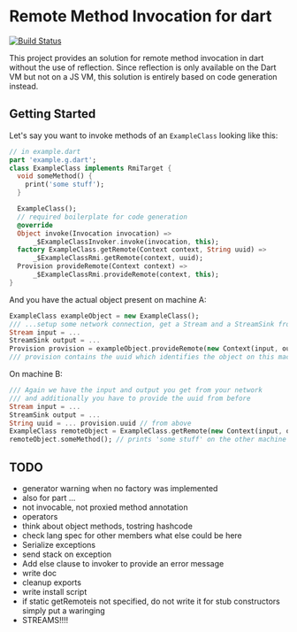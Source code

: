 # Remote Method Invocation for dart
[![Build Status](https://travis-ci.org/MatzeS/dart_rmi.svg?branch=master)](https://travis-ci.org/MatzeS/dart_rmi)

This project provides an solution for remote method invocation in dart without the use of reflection. Since reflection is only available on the Dart VM but not on a JS VM, this solution is entirely based on code generation instead.

## Getting Started

Let's say you want to invoke methods of an `ExampleClass` looking like this:

```dart
// in example.dart
part 'example.g.dart';
class ExampleClass implements RmiTarget {
  void someMethod() {
	print('some stuff');
  }

  ExampleClass();
  // required boilerplate for code generation
  @override
  Object invoke(Invocation invocation) =>
      _$ExampleClassInvoker.invoke(invocation, this);
  factory ExampleClass.getRemote(Context context, String uuid) =>
      _$ExampleClassRmi.getRemote(context, uuid);
  Provision provideRemote(Context context) =>
      _$ExampleClassRmi.provideRemote(context, this);
}
```

And you have the actual object present on machine A:

```dart
ExampleClass exampleObject = new ExampleClass();
/// ...setup some network connection, get a Stream and a StreamSink from it
Stream input = ...
StreamSink output = ...
Provision provision = exampleObject.provideRemote(new Context(input, output));
/// provision contains the uuid which identifies the object on this machine
```

On machine B:

```dart
/// Again we have the input and output you get from your network 
/// and additionally you have to provide the uuid from before
Stream input = ...
StreamSink output = ...
String uuid = ... provision.uuid // from above
ExampleClass remoteObject = ExampleClass.getRemote(new Context(input, output), uuid);
remoteObject.someMethod(); // prints 'some stuff' on the other machine
```

## TODO
- generator warning when no factory was implemented
- also for part ...
- not invocable, not proxied method annotation
-  operators
- think about object methods, tostring hashcode
- check lang spec for other members what else could be here
- Serialize exceptions
- send stack on exception
- Add else clause to invoker to provide an error message
- write doc
- cleanup exports
- write install script
- if static getRemoteis not specified, do not write it for stub constructors simply put a waringing
- STREAMS!!!!
